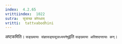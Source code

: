 ```yaml
---
index:  4.2.65
vrittiindex:  1022
sutra:  सूत्राच्छ कोपधात्
vritti:  tattvabodhini 
---
```


अष्टकमिति। `सङ्ख्यायाः संज्ञासङ्घसूत्राध्ययनेषु`इति `सङ्ख्याया अतिशदन्तायाः कन्`।

